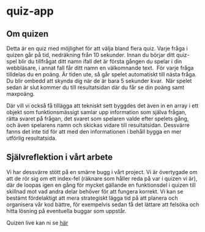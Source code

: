 # quiz-app

## Om quizen
Detta är en quiz med möjlighet för att välja bland flera quiz. Varje fråga i quizen går på tid, nedräkning från 10 sekunder. 
Innan du börjar ditt quiz-spel blir du tillfrågat ditt namn ifall det är första gången du spelar i din webbläsare, i annat fall får ditt namn en välkomnande text. 
För varje fråga tilldelas du en poäng. Är tiden ute, så går spelet automatiskt till nästa fråga. Du blir ombedd att skynda dig när de är bara 5 sekunder kvar. 
När spelet sedan är slut kommer du till resultatsidan där du får se din poäng samt maxpoäng. 

Där vill vi också få tillägga att tekniskt sett byggdes det även in en array i ett objekt som funktionsmässigt samlar upp information som själva frågan, rätta svaret på frågan, det svaret som spelaren valde efter spelets gång, och även spelarens namn och skickas vidare till resultatsidan. 
Dessvärre fanns det inte tid för att med den informationen i behåll bygga en mer utförlig resultatsida.

## Självreflektion i vårt arbete
Vi har dessvärre stött på en smärre bugg i vårt project. Vi är övertygade om att de rör sig om ett index-fel (räknare som håller reda på var i quizen vi är), där de loopas igen en gång för mycket gällande en funktionsdel i quizen till skillnad mot vad andra delar behöver för att fungera korrekt.
Vi kan se bestämt fördelaktigt att mera strategiskt lägga tid på att planera och organisera vår kod bättre, för exempelvis sedan få det lättare att felsöka och hitta lösning på eventuella buggar som uppstår.

Quizen live kan ni se [här](https://chas-quiz-app.netlify.app/)

